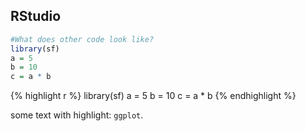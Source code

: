 
## RStudio


<script src="https://gist.github.com/ryan-hill/82f28b640f37be50b801106cf7793b9b.js"></script>


```r
#What does other code look like? 
library(sf)
a = 5
b = 10
c = a * b
```

{% highlight r %}
library(sf)
a = 5
b = 10
c = a * b
{% endhighlight %}

some text with highlight: `ggplot`. 
